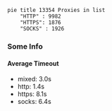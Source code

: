 
```mermaid
pie title 13354 Proxies in list
    "HTTP" : 9982
    "HTTPS": 1876
    "SOCKS" : 1926
```

### Some Info
#### Average Timeout

- mixed: 3.0s
- http: 1.4s
- https: 8.1s
- socks: 6.4s